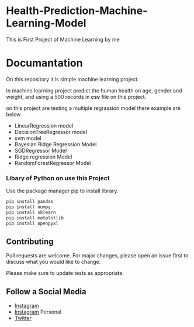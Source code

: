 # Health-Prediction-Machine-Learning-Model
This is First Project of Machine Learning by me

# Documantation
On this repository it is  simple machine learning project.

In machine learning project predict the human health on age, gender and weight, and using a 500 records in **csv** file on this project.

on this project are testing a multiple regrassion model there example are below
 - LinearRegression model
 - DecisionTreeRegressor model
 - svm model
 - Bayesian Ridge Regression Model
 - SGDRegressor Model
 - Ridge regression Model
 - RandomForestRegressor Model



### Libary of Python on use this Project
Use the package manager pip to install library.
```sh
pip install pandas 
pip install numpy
pip install sklearn
pip install matplotlib
pip install openpyxl
```
## Contributing
Pull requests are welcome. For major changes, please open an issue first to discuss what you would like to change.

Please make sure to update tests as appropriate.

## Follow a Social Media
- [Instagram](https://bit.ly/3b9Qeo4)
- [Instagram](https://bit.ly/32SXHV0) Personal
- [Twitter](https://bit.ly/3dbLJLC)
